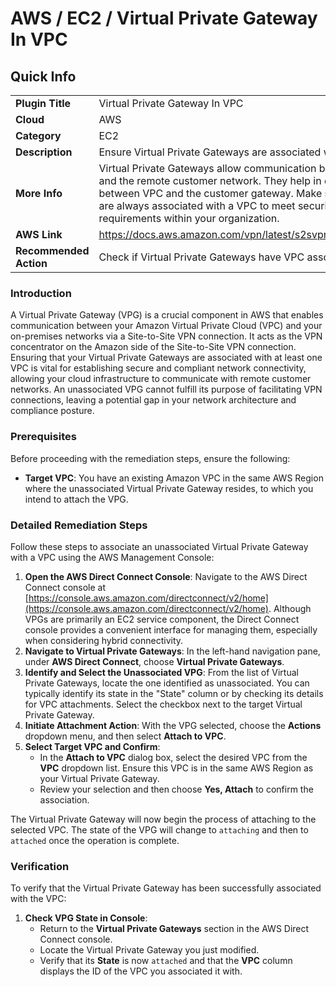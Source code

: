 # AWS / EC2 / Virtual Private Gateway In VPC

## Quick Info

| | |
|-|-|
| **Plugin Title** | Virtual Private Gateway In VPC |
| **Cloud** | AWS |
| **Category** | EC2 |
| **Description** | Ensure Virtual Private Gateways are associated with at least one VPC. |
| **More Info** | Virtual Private Gateways allow communication between cloud infrastructure and the remote customer network. They help in establishing VPN connection between VPC and the customer gateway. Make sure virtual private gateways are always associated with a VPC to meet security and regulatory compliance requirements within your organization. |
| **AWS Link** | https://docs.aws.amazon.com/vpn/latest/s2svpn/SetUpVPNConnections.html |
| **Recommended Action** | Check if Virtual Private Gateways have VPC associated. |

### Introduction
A Virtual Private Gateway (VPG) is a crucial component in AWS that enables communication between your Amazon Virtual Private Cloud (VPC) and your on-premises networks via a Site-to-Site VPN connection. It acts as the VPN concentrator on the Amazon side of the Site-to-Site VPN connection. Ensuring that your Virtual Private Gateways are associated with at least one VPC is vital for establishing secure and compliant network connectivity, allowing your cloud infrastructure to communicate with remote customer networks. An unassociated VPG cannot fulfill its purpose of facilitating VPN connections, leaving a potential gap in your network architecture and compliance posture.

### Prerequisites
Before proceeding with the remediation steps, ensure the following:

*   **Target VPC**: You have an existing Amazon VPC in the same AWS Region where the unassociated Virtual Private Gateway resides, to which you intend to attach the VPG.

### Detailed Remediation Steps

Follow these steps to associate an unassociated Virtual Private Gateway with a VPC using the AWS Management Console:

1.  **Open the AWS Direct Connect Console**: Navigate to the AWS Direct Connect console at [https://console.aws.amazon.com/directconnect/v2/home](https://console.aws.amazon.com/directconnect/v2/home). Although VPGs are primarily an EC2 service component, the Direct Connect console provides a convenient interface for managing them, especially when considering hybrid connectivity.
2.  **Navigate to Virtual Private Gateways**: In the left-hand navigation pane, under **AWS Direct Connect**, choose **Virtual Private Gateways**.
3.  **Identify and Select the Unassociated VPG**: From the list of Virtual Private Gateways, locate the one identified as unassociated. You can typically identify its state in the "State" column or by checking its details for VPC attachments. Select the checkbox next to the target Virtual Private Gateway.
4.  **Initiate Attachment Action**: With the VPG selected, choose the **Actions** dropdown menu, and then select **Attach to VPC**.
5.  **Select Target VPC and Confirm**:
    *   In the **Attach to VPC** dialog box, select the desired VPC from the **VPC** dropdown list. Ensure this VPC is in the same AWS Region as your Virtual Private Gateway.
    *   Review your selection and then choose **Yes, Attach** to confirm the association.

The Virtual Private Gateway will now begin the process of attaching to the selected VPC. The state of the VPG will change to `attaching` and then to `attached` once the operation is complete.

### Verification

To verify that the Virtual Private Gateway has been successfully associated with the VPC:

1.  **Check VPG State in Console**:
    *   Return to the **Virtual Private Gateways** section in the AWS Direct Connect console.
    *   Locate the Virtual Private Gateway you just modified.
    *   Verify that its **State** is now `attached` and that the **VPC** column displays the ID of the VPC you associated it with.
        

